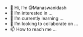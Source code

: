 - 👋 Hi, I’m @Manaswanidash
- 👀 I’m interested in ...
- 🌱 I’m currently learning ...
- 💞️ I’m looking to collaborate on ...
- 📫 How to reach me ...

<!---
Manaswanidash/Manaswanidash is a ✨ special ✨ repository because its `README.md` (this file) appears on your GitHub profile.
You can click the Preview link to take a look at your changes.
--->
